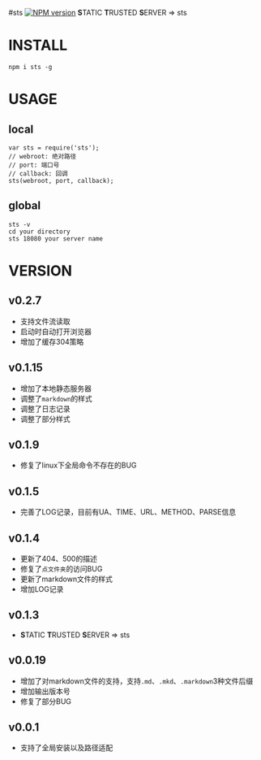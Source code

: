 #sts [![NPM version](https://img.shields.io/npm/v/sts.svg?style=flat)](https://npmjs.org/package/sts)
**S**TATIC **T**RUSTED **S**ERVER => sts


# INSTALL
```
npm i sts -g
```

# USAGE

## local
```
var sts = require('sts');
// webroot: 绝对路径
// port: 端口号
// callback: 回调
sts(webroot, port, callback);
```

## global
```
sts -v 
cd your directory
sts 18080 your server name
```


# VERSION
## v0.2.7
- 支持文件流读取
- 启动时自动打开浏览器
- 增加了缓存304策略

## v0.1.15
- 增加了本地静态服务器
- 调整了`markdown`的样式
- 调整了日志记录
- 调整了部分样式

## v0.1.9
- 修复了linux下全局命令不存在的BUG

## v0.1.5
- 完善了LOG记录，目前有UA、TIME、URL、METHOD、PARSE信息

## v0.1.4
- 更新了404、500的描述
- 修复了`点文件夹`的访问BUG
- 更新了markdown文件的样式
- 增加LOG记录

## v0.1.3
- **S**TATIC **T**RUSTED **S**ERVER => sts

## v0.0.19
- 增加了对markdown文件的支持，支持`.md`、`.mkd`、`.markdown`3种文件后缀
- 增加输出版本号
- 修复了部分BUG

## v0.0.1
- 支持了全局安装以及路径适配